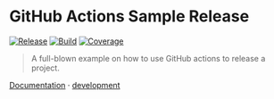 # GitHub Actions Sample Release

[![Release](https://img.shields.io/github/v/release/coditory/actions-release-sample?logo=rocket&logoColor=white)](https://github.com/coditory/actions-release-sample/releases)
[![Build](https://github.com/coditory/actions-release-sample/actions/workflows/build.yml/badge.svg)](https://github.com/coditory/actions-release-sample/actions/workflows/build.yml)
[![Coverage](https://codecov.io/gh/coditory/actions-release-sample/branch/main/graph/badge.svg?token=TCVSZBEovQ)](https://codecov.io/gh/coditory/actions-release-sample)

> A full-blown example on how to use GitHub actions to release a project.

[Documentation](https://coditory.github.io/actions-release-sample/) · [development](/DEVELOPMENT.md)
